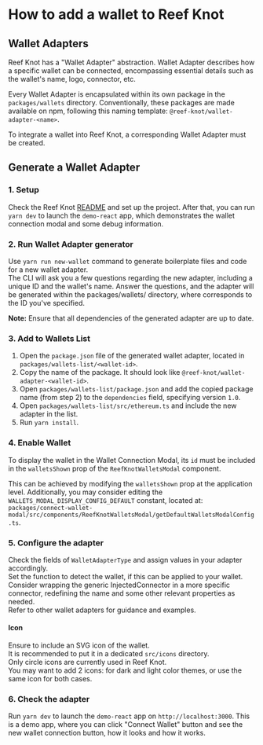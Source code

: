 # How to add a wallet to Reef Knot

## Wallet Adapters

Reef Knot has a "Wallet Adapter" abstraction.
Wallet Adapter describes how a specific wallet can be connected,
encompassing essential details such as the wallet's name, logo, connector, etc.

Every Wallet Adapter is encapsulated within its own package in the `packages/wallets` directory.
Conventionally, these packages are made available on npm, following this naming template:
`@reef-knot/wallet-adapter-<name>`.

To integrate a wallet into Reef Knot, a corresponding Wallet Adapter must be created.

## Generate a Wallet Adapter

### 1. Setup

Check the Reef Knot [README](https://github.com/lidofinance/reef-knot/blob/main/README.md) and set up the project.
After that, you can run `yarn dev` to launch the `demo-react` app, which demonstrates the wallet connection modal and some debug information.

### 2. Run Wallet Adapter generator

Use `yarn run new-wallet` command to generate boilerplate files and code for a new wallet adapter.  
The CLI will ask you a few questions regarding the new adapter, including a unique ID and the wallet's name.
Answer the questions, and the adapter will be generated within the packages/wallets/<wallet-id> directory,
where <wallet-id> corresponds to the ID you've specified.

**Note:** Ensure that all dependencies of the generated adapter are up to date.

### 3. Add to Wallets List

1. Open the `package.json` file of the generated wallet adapter, located in `packages/wallets-list/<wallet-id>`.
2. Copy the name of the package. It should look like `@reef-knot/wallet-adapter-<wallet-id>`.
3. Open `packages/wallets-list/package.json` and add the copied package name (from step 2) to the `dependencies` field, specifying version `1.0`.
4. Open `packages/wallets-list/src/ethereum.ts` and include the new adapter in the list.
5. Run `yarn install`.

### 4. Enable Wallet

To display the wallet in the Wallet Connection Modal, its `id` must be included in the `walletsShown` prop of the `ReefKnotWalletsModal` component.

This can be achieved by modifying the `walletsShown` prop at the application level. Additionally, you may consider editing the `WALLETS_MODAL_DISPLAY_CONFIG_DEFAULT` constant, located at:  
`packages/connect-wallet-modal/src/components/ReefKnotWalletsModal/getDefaultWalletsModalConfig.ts`.

### 5. Configure the adapter

Check the fields of `WalletAdapterType` and assign values in your adapter accordingly.  
Set the function to detect the wallet, if this can be applied to your wallet.  
Consider wrapping the generic InjectedConnector in a more specific connector,
redefining the name and some other relevant properties as needed.  
Refer to other wallet adapters for guidance and examples.

#### Icon

Ensure to include an SVG icon of the wallet.  
It is recommended to put it in a dedicated `src/icons` directory.  
Only circle icons are currently used in Reef Knot.  
You may want to add 2 icons: for dark and light color themes, or use the same icon for both cases.

### 6. Check the adapter

Run `yarn dev` to launch the `demo-react` app on `http://localhost:3000`.
This is a demo app, where you can click "Connect Wallet" button and see
the new wallet connection button, how it looks and how it works.
